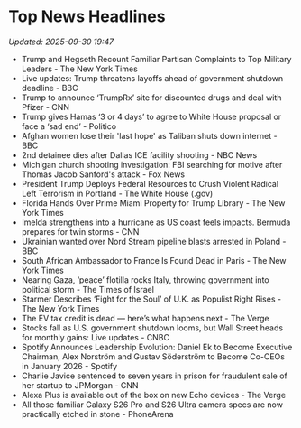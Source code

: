 # Top News Headlines

_Updated: 2025-09-30 19:47_

- Trump and Hegseth Recount Familiar Partisan Complaints to Top Military Leaders - The New York Times
- Live updates: Trump threatens layoffs ahead of government shutdown deadline - BBC
- Trump to announce ‘TrumpRx’ site for discounted drugs and deal with Pfizer - CNN
- Trump gives Hamas ‘3 or 4 days’ to agree to White House proposal or face a ‘sad end’ - Politico
- Afghan women lose their 'last hope' as Taliban shuts down internet - BBC
- 2nd detainee dies after Dallas ICE facility shooting - NBC News
- Michigan church shooting investigation: FBI searching for motive after Thomas Jacob Sanford's attack - Fox News
- President Trump Deploys Federal Resources to Crush Violent Radical Left Terrorism in Portland - The White House (.gov)
- Florida Hands Over Prime Miami Property for Trump Library - The New York Times
- Imelda strengthens into a hurricane as US coast feels impacts. Bermuda prepares for twin storms - CNN
- Ukrainian wanted over Nord Stream pipeline blasts arrested in Poland - BBC
- South African Ambassador to France Is Found Dead in Paris - The New York Times
- Nearing Gaza, ‘peace’ flotilla rocks Italy, throwing government into political storm - The Times of Israel
- Starmer Describes ‘Fight for the Soul’ of U.K. as Populist Right Rises - The New York Times
- The EV tax credit is dead — here’s what happens next - The Verge
- Stocks fall as U.S. government shutdown looms, but Wall Street heads for monthly gains: Live updates - CNBC
- Spotify Announces Leadership Evolution: Daniel Ek to Become Executive Chairman, Alex Norström and Gustav Söderström to Become Co-CEOs in January 2026 - Spotify
- Charlie Javice sentenced to seven years in prison for fraudulent sale of her startup to JPMorgan - CNN
- Alexa Plus is available out of the box on new Echo devices - The Verge
- All those familiar Galaxy S26 Pro and S26 Ultra camera specs are now practically etched in stone - PhoneArena